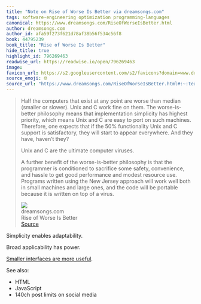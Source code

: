 ```yaml
---
title: "Note on Rise of Worse Is Better via dreamsongs.com"
tags: software-engineering optimization programming-languages
canonical: https://www.dreamsongs.com/RiseOfWorseIsBetter.html
author: dreamsongs.com
author_id: afa59f273f621d78af38b56f534c56f8
book: 44795239
book_title: "Rise of Worse Is Better"
hide_title: true
highlight_id: 796269463
readwise_url: https://readwise.io/open/796269463
image: 
favicon_url: https://s2.googleusercontent.com/s2/favicons?domain=www.dreamsongs.com
source_emoji: 🌐
source_url: "https://www.dreamsongs.com/RiseOfWorseIsBetter.html#:~:text=Half%20the%20computers,of%20a%20virus."
---
```


> Half the computers that exist at any point are worse than median (smaller or slower). Unix and C work fine on them. The worse-is-better philosophy means that implementation simplicity has highest priority, which means Unix and C are easy to port on such machines. Therefore, one expects that if the 50% functionality Unix and C support is satisfactory, they will start to appear everywhere. And they have, haven’t they?
> 
> Unix and C are the ultimate computer viruses.
> 
> A further benefit of the worse-is-better philosophy is that the programmer is conditioned to sacrifice some safety, convenience, and hassle to get good performance and modest resource use. Programs written using the New Jersey approach will work well both in small machines and large ones, and the code will be portable because it is written on top of a virus.
> <div class="quoteback-footer"><div class="quoteback-avatar"><img class="mini-favicon" src="https://s2.googleusercontent.com/s2/favicons?domain=www.dreamsongs.com"></div><div class="quoteback-metadata"><div class="metadata-inner"><span style="display:none">FROM:</span><div aria-label="dreamsongs.com" class="quoteback-author"> dreamsongs.com</div><div aria-label="Rise of Worse Is Better" class="quoteback-title"> Rise of Worse Is Better</div></div></div><div class="quoteback-backlink"><a target="_blank" aria-label="go to the full text of this quotation" rel="noopener" href="https://www.dreamsongs.com/RiseOfWorseIsBetter.html#:~:text=Half%20the%20computers,of%20a%20virus." class="quoteback-arrow"> Source</a></div></div>

Simplicity enables adaptability.

Broad applicability has power.

[Smaller interfaces are more useful](https://www.joshbeckman.org/notes/623235264).

See also:
- HTML
- JavaScript
- 140ch post limits on social media